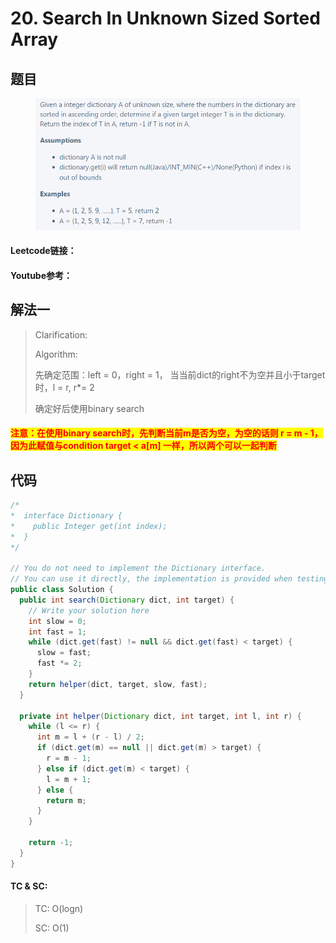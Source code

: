 # 20. Search In Unknown Sized Sorted Array

## 题目

<figure><img src="../../.gitbook/assets/image (4) (3) (1).png" alt=""><figcaption></figcaption></figure>

#### Leetcode链接：

#### Youtube参考：

## 解法一

> Clarification:&#x20;
>
> Algorithm:&#x20;
>
> 先确定范围：left = 0，right = 1， 当当前dict的right不为空并且小于target时，l = r, r\*= 2
>
> 确定好后使用binary search

#### <mark style="color:red;">注意：在使用binary search时，先判断当前m是否为空，为空的话则 r = m - 1，因为此赋值与condition target < a\[m] 一样，所以两个可以一起判断</mark>

## 代码

```java
/*
*  interface Dictionary {
*    public Integer get(int index);
*  }
*/

// You do not need to implement the Dictionary interface.
// You can use it directly, the implementation is provided when testing your solution.
public class Solution {
  public int search(Dictionary dict, int target) {
    // Write your solution here
    int slow = 0;
    int fast = 1;
    while (dict.get(fast) != null && dict.get(fast) < target) {
      slow = fast;
      fast *= 2;
    }
    return helper(dict, target, slow, fast);
  }

  private int helper(Dictionary dict, int target, int l, int r) {
    while (l <= r) {
      int m = l + (r - l) / 2;
      if (dict.get(m) == null || dict.get(m) > target) {
        r = m - 1;
      } else if (dict.get(m) < target) {
        l = m + 1;
      } else {
        return m;
      }
    }

    return -1;
  }
}
```

#### TC & SC:&#x20;

> TC: O(logn)
>
> SC: O(1)
